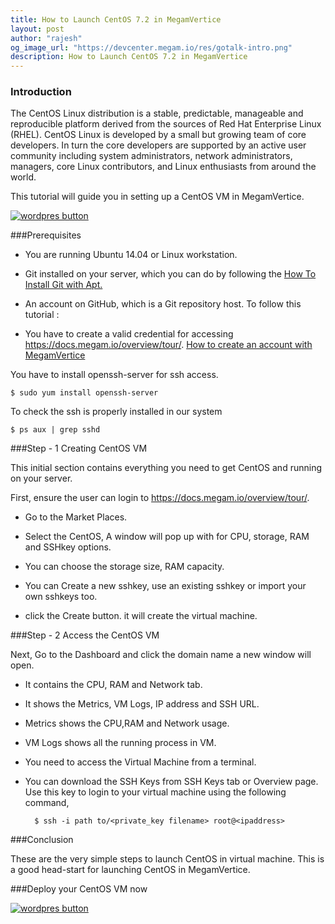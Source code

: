```yaml
---
title: How to Launch CentOS 7.2 in MegamVertice
layout: post
author: "rajesh"
og_image_url: "https://devcenter.megam.io/res/gotalk-intro.png"
description: How to Launch CentOS 7.2 in MegamVertice
---
```

### Introduction

The CentOS Linux distribution is a stable, predictable, manageable and reproducible platform derived from the sources of Red Hat Enterprise Linux (RHEL). CentOS Linux is developed by a small but growing team of core developers. In turn the core developers are supported by an active user community including system administrators, network administrators, managers, core Linux contributors, and Linux enthusiasts from around the world.

This tutorial will guide you in setting up a CentOS VM in MegamVertice.

<a href="https://docs.megam.io/installation/prequisites/" target="_blank">
<img src="https://s3-ap-southeast-1.amazonaws.com/megampub/images/vertice/DEPLOY-TO-MEGAM-VERTICE-BIG.png" alt="wordpres button" /></a>

###Prerequisites

* You are running Ubuntu 14.04 or Linux workstation.

* Git installed on your server, which you can do by following the [How To Install Git with Apt.](https://www.digitalocean.com/community/tutorials/how-to-install-git-on-ubuntu-14-04)

* An account on GitHub, which is a Git repository host.
To follow this tutorial :

* You have to create a valid credential for accessing https://docs.megam.io/overview/tour/. [How to create an account with MegamVertice](http://devcenter.megam.io/2016/05/27/how-to-launch-ubuntu/)

You have to install openssh-server for ssh access.

	$ sudo yum install openssh-server

To check the ssh is properly installed in our system

	$ ps aux | grep sshd

###Step - 1 Creating CentOS VM

This initial section contains everything you need to get CentOS and running on your server.

First, ensure the user can login to https://docs.megam.io/overview/tour/.

* Go to the Market Places.

* Select the CentOS, A window will pop up with for CPU, storage, RAM and SSHkey options.

* You can choose the storage size, RAM capacity.

* You can Create a new sshkey, use an existing sshkey or import your own sshkeys too.

* click the Create button. it will create the virtual machine.

###Step - 2 Access the CentOS VM

Next, Go to the Dashboard and click the domain name a new window will open.

* It contains the CPU, RAM and Network tab.

* It shows the Metrics, VM Logs, IP address and SSH URL.

* Metrics shows the CPU,RAM and Network usage.

* VM Logs shows all the running process in VM.

* You need to access the Virtual Machine from a terminal.

* You can download the SSH Keys from SSH Keys tab or Overview page. Use this key to login to your virtual machine using the following command,

		$ ssh -i path to/<private_key filename> root@<ipaddress>

###Conclusion

These are the very simple steps to launch CentOS in virtual machine. This is a good head-start for launching  CentOS in MegamVertice.

###Deploy your CentOS VM now

<a href="https://docs.megam.io/installation/prequisites/" target="_blank">
<img src="https://s3-ap-southeast-1.amazonaws.com/megampub/images/vertice/DEPLOY-TO-MEGAM-VERTICE-BIG.png" alt="wordpres button" /></a>
